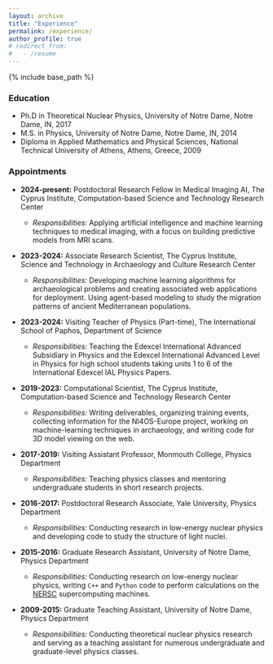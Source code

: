 ```yaml
---
layout: archive
title: "Experience"
permalink: /experience/
author_profile: true
# redirect_from:
#   - /resume
---
```


{% include base_path %}

### Education

* Ph.D in Theoretical Nuclear Physics, University of Notre Dame, Notre Dame, IN, 2017 
* M.S. in Physics, University of Notre Dame, Notre Dame, IN, 2014 
* Diploma in Applied Mathematics and Physical Sciences, National Technical University of Athens, Athens, Greece, 2009 

### Appointments

* **2024-present:** Postdoctoral Research Fellow in Medical Imaging AI, The Cyprus Institute, Computation-based Science and Technology Research Center 
  * *Responsibilities:* Applying artificial intelligence and machine learning techniques to medical imaging, with a focus on building predictive models from MRI scans.


* **2023-2024:** Associate Research Scientist, The Cyprus Institute, Science and Technology in Archaeology and Culture Research Center 
  * *Responsibilities:* Developing machine learning algorithms for archaeological problems and creating associated web applications for deployment. Using agent-based modeling to study the migration patterns of ancient Mediterranean populations.

* **2023-2024:** Visiting Teacher of Physics (Part-time), The International School of Paphos, Department of Science 
  * *Responsibilities:* Teaching the Edexcel International Advanced Subsidiary in Physics and the Edexcel International Advanced Level in Physics for high school students taking units 1 to 6 of the International Edexcel IAL Physics Papers.

* **2019-2023:** Computational Scientist, The Cyprus Institute, Computation-based Science and Technology Research Center 
  * *Responsibilities:* Writing deliverables, organizing training events, collecting information for the NI4OS-Europe project, working on machine-learning techniques in archaeology, and writing code for 3D model viewing on the web.

* **2017-2019:** Visiting Assistant Professor, Monmouth College, Physics Department 
  * *Responsibilities:* Teaching physics classes and mentoring undergraduate students in short research projects.

* **2016-2017:** Postdoctoral Research Associate, Yale University, Physics Department 
  * *Responsibilities:* Conducting research in low-energy nuclear physics and developing code to study the structure of light nuclei.

* **2015-2016:** Graduate Research Assistant, University of Notre Dame, Physics Department 
  * *Responsibilities:* Conducting research on low-energy nuclear physics, writing `C++` and `Python` code to perform calculations on the [NERSC](https://www.nersc.gov/) supercomputing machines.

* **2009-2015:** Graduate Teaching Assistant, University of Notre Dame, Physics Department 
  * *Responsibilities:* Conducting theoretical nuclear physics research and serving as a teaching assistant for numerous undergraduate and graduate-level physics classes.


